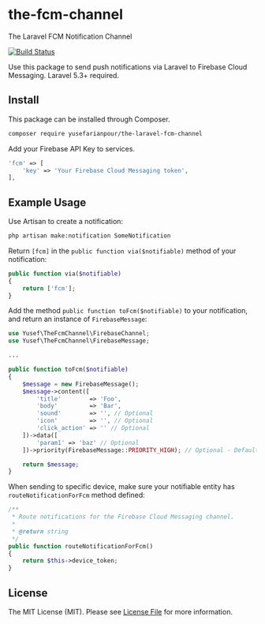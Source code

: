 # the-fcm-channel
The Laravel FCM Notification Channel

[![Build Status](https://travis-ci.org/yusefarianpour/the-laravel-fcm-channel.svg?branch=master)](https://travis-ci.org/yusefarianpour/the-laravel-fcm-channel)

Use this package to send push notifications via Laravel to Firebase Cloud Messaging. Laravel 5.3+ required.

## Install

This package can be installed through Composer.

``` bash
composer require yusefarianpour/the-laravel-fcm-channel
```

Add your Firebase API Key to services.

```php
'fcm' => [
    'key' => 'Your Firebase Cloud Messaging token',
],
```

## Example Usage

Use Artisan to create a notification:

```bash
php artisan make:notification SomeNotification
```

Return `[fcm]` in the `public function via($notifiable)` method of your notification:

```php
public function via($notifiable)
{
    return ['fcm'];
}
```

Add the method `public function toFcm($notifiable)` to your notification, and return an instance of `FirebaseMessage`:

```php
use Yusef\TheFcmChannel\FirebaseChannel;
use Yusef\TheFcmChannel\FirebaseMessage;

...

public function toFcm($notifiable)
{
    $message = new FirebaseMessage();
    $message->content([
        'title'        => 'Foo',
        'body'         => 'Bar',
        'sound'        => '', // Optional
        'icon'         => '', // Optional
        'click_action' => '' // Optional
    ])->data([
        'param1' => 'baz' // Optional
    ])->priority(FirebaseMessage::PRIORITY_HIGH); // Optional - Default is 'normal'.

    return $message;
}
```

When sending to specific device, make sure your notifiable entity has `routeNotificationForFcm` method defined:

```php
/**
 * Route notifications for the Firebase Cloud Messaging channel.
 *
 * @return string
 */
public function routeNotificationForFcm()
{
    return $this->device_token;
}
```

## License

The MIT License (MIT). Please see [License File](LICENSE.md) for more information.
